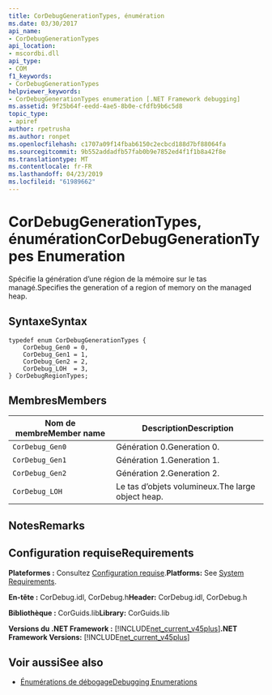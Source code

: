 ```yaml
---
title: CorDebugGenerationTypes, énumération
ms.date: 03/30/2017
api_name:
- CorDebugGenerationTypes
api_location:
- mscordbi.dll
api_type:
- COM
f1_keywords:
- CorDebugGenerationTypes
helpviewer_keywords:
- CorDebugGenerationTypes enumeration [.NET Framework debugging]
ms.assetid: 9f25b64f-eedd-4ae5-8b0e-cfdfb9b6c5d8
topic_type:
- apiref
author: rpetrusha
ms.author: ronpet
ms.openlocfilehash: c1707a09f14fbab6150c2ecbcd188d7bf88064fa
ms.sourcegitcommit: 9b552addadfb57fab0b9e7852ed4f1f1b8a42f8e
ms.translationtype: MT
ms.contentlocale: fr-FR
ms.lasthandoff: 04/23/2019
ms.locfileid: "61989662"
---
```

# <a name="cordebuggenerationtypes-enumeration"></a><span data-ttu-id="bc62d-102">CorDebugGenerationTypes, énumération</span><span class="sxs-lookup"><span data-stu-id="bc62d-102">CorDebugGenerationTypes Enumeration</span></span>
<span data-ttu-id="bc62d-103">Spécifie la génération d’une région de la mémoire sur le tas managé.</span><span class="sxs-lookup"><span data-stu-id="bc62d-103">Specifies the generation of a region of memory on the managed heap.</span></span>  
  
## <a name="syntax"></a><span data-ttu-id="bc62d-104">Syntaxe</span><span class="sxs-lookup"><span data-stu-id="bc62d-104">Syntax</span></span>  
  
```  
typedef enum CorDebugGenerationTypes {  
    CorDebug_Gen0 = 0,  
    CorDebug_Gen1 = 1,  
    CorDebug_Gen2 = 2,  
    CorDebug_LOH  = 3,  
} CorDebugRegionTypes;  
```  
  
## <a name="members"></a><span data-ttu-id="bc62d-105">Membres</span><span class="sxs-lookup"><span data-stu-id="bc62d-105">Members</span></span>  
  
|<span data-ttu-id="bc62d-106">Nom de membre</span><span class="sxs-lookup"><span data-stu-id="bc62d-106">Member name</span></span>|<span data-ttu-id="bc62d-107">Description</span><span class="sxs-lookup"><span data-stu-id="bc62d-107">Description</span></span>|  
|-----------------|-----------------|  
|`CorDebug_Gen0`|<span data-ttu-id="bc62d-108">Génération 0.</span><span class="sxs-lookup"><span data-stu-id="bc62d-108">Generation 0.</span></span>|  
|`CorDebug_Gen1`|<span data-ttu-id="bc62d-109">Génération 1.</span><span class="sxs-lookup"><span data-stu-id="bc62d-109">Generation 1.</span></span>|  
|`CorDebug_Gen2`|<span data-ttu-id="bc62d-110">Génération 2.</span><span class="sxs-lookup"><span data-stu-id="bc62d-110">Generation 2.</span></span>|  
|`CorDebug_LOH`|<span data-ttu-id="bc62d-111">Le tas d’objets volumineux.</span><span class="sxs-lookup"><span data-stu-id="bc62d-111">The large object heap.</span></span>|  
  
## <a name="remarks"></a><span data-ttu-id="bc62d-112">Notes</span><span class="sxs-lookup"><span data-stu-id="bc62d-112">Remarks</span></span>  
  
## <a name="requirements"></a><span data-ttu-id="bc62d-113">Configuration requise</span><span class="sxs-lookup"><span data-stu-id="bc62d-113">Requirements</span></span>  
 <span data-ttu-id="bc62d-114">**Plateformes :** Consultez [Configuration requise](../../../../docs/framework/get-started/system-requirements.md).</span><span class="sxs-lookup"><span data-stu-id="bc62d-114">**Platforms:** See [System Requirements](../../../../docs/framework/get-started/system-requirements.md).</span></span>  
  
 <span data-ttu-id="bc62d-115">**En-tête :** CorDebug.idl, CorDebug.h</span><span class="sxs-lookup"><span data-stu-id="bc62d-115">**Header:** CorDebug.idl, CorDebug.h</span></span>  
  
 <span data-ttu-id="bc62d-116">**Bibliothèque :** CorGuids.lib</span><span class="sxs-lookup"><span data-stu-id="bc62d-116">**Library:** CorGuids.lib</span></span>  
  
 <span data-ttu-id="bc62d-117">**Versions du .NET Framework :** [!INCLUDE[net_current_v45plus](../../../../includes/net-current-v45plus-md.md)]</span><span class="sxs-lookup"><span data-stu-id="bc62d-117">**.NET Framework Versions:** [!INCLUDE[net_current_v45plus](../../../../includes/net-current-v45plus-md.md)]</span></span>  
  
## <a name="see-also"></a><span data-ttu-id="bc62d-118">Voir aussi</span><span class="sxs-lookup"><span data-stu-id="bc62d-118">See also</span></span>

- [<span data-ttu-id="bc62d-119">Énumérations de débogage</span><span class="sxs-lookup"><span data-stu-id="bc62d-119">Debugging Enumerations</span></span>](../../../../docs/framework/unmanaged-api/debugging/debugging-enumerations.md)
